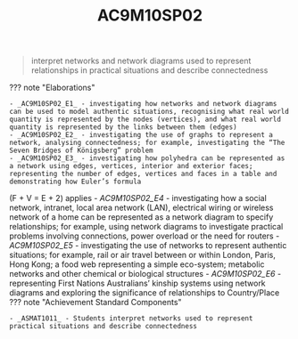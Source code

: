 ﻿---
backlinks:
- title: Learning Areas
  url: /sense/Teaching/Curriculum/v9/v9-learning-areas.html
tags: australian-curriculum
title: AC9M10SP02
type: note
---
> interpret networks and network diagrams used to represent relationships in practical situations and describe connectedness

??? note "Elaborations"

	- _AC9M10SP02_E1_ - investigating how networks and network diagrams can be used to model authentic situations, recognising what real world quantity is represented by the nodes (vertices), and what real world quantity is represented by the links between them (edges)
	- _AC9M10SP02_E2_ - investigating the use of graphs to represent a network, analysing connectedness; for example, investigating the “The Seven Bridges of Königsberg” problem
	- _AC9M10SP02_E3_ - investigating how polyhedra can be represented as a network using edges, vertices, interior and exterior faces; representing the number of edges, vertices and faces in a table and demonstrating how Euler’s formula 
\(F + V = E + 2\) applies
	- _AC9M10SP02_E4_ - investigating how a social network, intranet, local area network (LAN), electrical wiring or wireless network of a home can be represented as a network diagram to specify relationships; for example, using network diagrams to investigate practical problems involving connections, power overload or the need for routers
	- _AC9M10SP02_E5_ - investigating the use of networks to represent authentic situations; for example, rail or air travel between or within London, Paris, Hong Kong; a food web representing a simple eco-system; metabolic networks and other chemical or biological structures
	- _AC9M10SP02_E6_ - representing First Nations Australians’ kinship systems using network diagrams and exploring the significance of relationships to Country/Place
??? note "Achievement Standard Components"

	- _ASMAT1011_ - Students interpret networks used to represent practical situations and describe connectedness